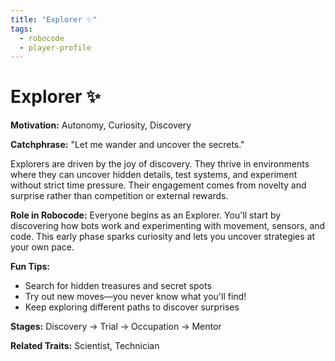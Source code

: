 ```yaml
---
title: "Explorer ✨"
tags:
  - robocode
  - player-profile
---
```


# Explorer ✨

**Motivation:** Autonomy, Curiosity, Discovery

**Catchphrase:** "Let me wander and uncover the secrets."

Explorers are driven by the joy of discovery. They thrive in environments where they can uncover hidden details, test systems, and experiment without strict time pressure. Their engagement comes from novelty and surprise rather than competition or external rewards.

**Role in Robocode:** Everyone begins as an Explorer. You'll start by discovering how bots work and experimenting with movement, sensors, and code. This early phase sparks curiosity and lets you uncover strategies at your own pace.

**Fun Tips:**
- Search for hidden treasures and secret spots
- Try out new moves—you never know what you'll find!
- Keep exploring different paths to discover surprises

**Stages:** Discovery → Trial → Occupation → Mentor

**Related Traits:** Scientist, Technician
